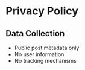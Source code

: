 # Privacy Policy

## Data Collection
- Public post metadata only
- No user information
- No tracking mechanisms
